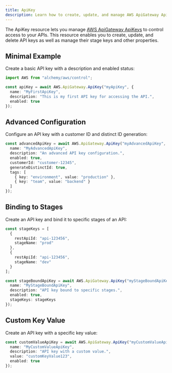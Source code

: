 ```yaml
---
title: ApiKey
description: Learn how to create, update, and manage AWS ApiGateway ApiKeys using Alchemy Cloud Control.
---
```



The ApiKey resource lets you manage [AWS ApiGateway ApiKeys](https://docs.aws.amazon.com/apigateway/latest/userguide/) to control access to your APIs. This resource enables you to create, update, and delete API keys as well as manage their stage keys and other properties.

## Minimal Example

Create a basic API key with a description and enabled status:

```ts
import AWS from "alchemy/aws/control";

const apiKey = await AWS.ApiGateway.ApiKey("myApiKey", {
  name: "MyFirstApiKey",
  description: "This is my first API key for accessing the API.",
  enabled: true
});
```

## Advanced Configuration

Configure an API key with a customer ID and distinct ID generation:

```ts
const advancedApiKey = await AWS.ApiGateway.ApiKey("myAdvancedApiKey", {
  name: "MyAdvancedApiKey",
  description: "An advanced API key configuration.",
  enabled: true,
  customerId: "customer-12345",
  generateDistinctId: true,
  tags: [
    { key: "environment", value: "production" },
    { key: "team", value: "backend" }
  ]
});
```

## Binding to Stages

Create an API key and bind it to specific stages of an API:

```ts
const stageKeys = [
  {
    restApiId: "api-123456",
    stageName: "prod"
  },
  {
    restApiId: "api-123456",
    stageName: "dev"
  }
];

const stageBoundApiKey = await AWS.ApiGateway.ApiKey("myStageBoundApiKey", {
  name: "MyStageBoundApiKey",
  description: "API key bound to specific stages.",
  enabled: true,
  stageKeys: stageKeys
});
```

## Custom Key Value

Create an API key with a specific key value:

```ts
const customValueApiKey = await AWS.ApiGateway.ApiKey("myCustomValueApiKey", {
  name: "MyCustomValueApiKey",
  description: "API key with a custom value.",
  value: "customKeyValue123",
  enabled: true
});
```
